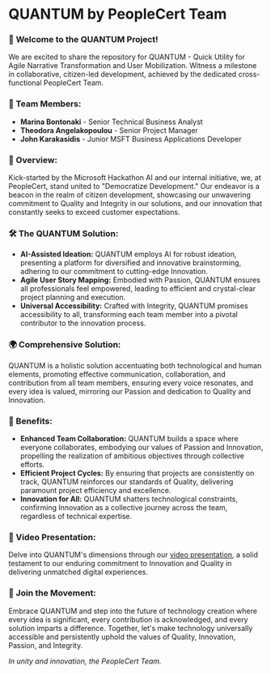 **QUANTUM by PeopleCert Team**
==============================

### 🌟 **Welcome to the QUANTUM Project!**

We are excited to share the repository for QUANTUM - Quick Utility for Agile Narrative Transformation and User Mobilization. Witness a milestone in collaborative, citizen-led development, achieved by the dedicated cross-functional PeopleCert Team.

### **🤝 Team Members:**

-   **Marina Bontonaki** - Senior Technical Business Analyst
-   **Theodora Angelakopoulou** - Senior Project Manager
-   **John Karakasidis** - Junior MSFT Business Applications Developer

### **🌟 Overview:**

Kick-started by the Microsoft Hackathon AI and our internal initiative, we, at PeopleCert, stand united to "Democratize Development." Our endeavor is a beacon in the realm of citizen development, showcasing our unwavering commitment to Quality and Integrity in our solutions, and our innovation that constantly seeks to exceed customer expectations.

### **🛠️ The QUANTUM Solution:**

-   **AI-Assisted Ideation:** QUANTUM employs AI for robust ideation, presenting a platform for diversified and innovative brainstorming, adhering to our commitment to cutting-edge Innovation.
-   **Agile User Story Mapping:** Embodied with Passion, QUANTUM ensures all professionals feel empowered, leading to efficient and crystal-clear project planning and execution.
-   **Universal Accessibility:** Crafted with Integrity, QUANTUM promises accessibility to all, transforming each team member into a pivotal contributor to the innovation process.

### **🌍 Comprehensive Solution:**

QUANTUM is a holistic solution accentuating both technological and human elements, promoting effective communication, collaboration, and contribution from all team members, ensuring every voice resonates, and every idea is valued, mirroring our Passion and dedication to Quality and Innovation.

### **🎉 Benefits:**

-   **Enhanced Team Collaboration:** QUANTUM builds a space where everyone collaborates, embodying our values of Passion and Innovation, propelling the realization of ambitious objectives through collective efforts.
-   **Efficient Project Cycles:** By ensuring that projects are consistently on track, QUANTUM reinforces our standards of Quality, delivering paramount project efficiency and excellence.
-   **Innovation for All:** QUANTUM shatters technological constraints, confirming Innovation as a collective journey across the team, regardless of technical expertise.

### **🎥 Video Presentation:**

Delve into QUANTUM's dimensions through our [video presentation](https://chat.openai.com/c/LINK_TO_VIDEO "https://chat.openai.com/c/link_to_video"), a solid testament to our enduring commitment to Innovation and Quality in delivering unmatched digital experiences.

### **🤝 Join the Movement:**

Embrace QUANTUM and step into the future of technology creation where every idea is significant, every contribution is acknowledged, and every solution imparts a difference. Together, let's make technology universally accessible and persistently uphold the values of Quality, Innovation, Passion, and Integrity.

*In unity and innovation, the PeopleCert Team.*
